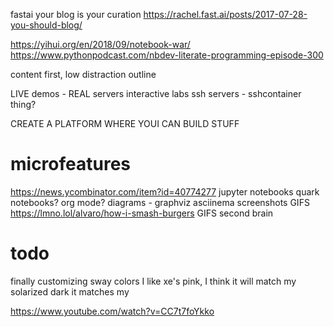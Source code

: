 fastai
your blog is your curation
https://rachel.fast.ai/posts/2017-07-28-you-should-blog/




https://yihui.org/en/2018/09/notebook-war/
https://www.pythonpodcast.com/nbdev-literate-programming-episode-300





content first, low distraction
outline

LIVE demos - REAL servers
interactive labs
ssh servers - sshcontainer thing?

CREATE A PLATFORM WHERE YOUI CAN BUILD STUFF
# microfeatures
https://news.ycombinator.com/item?id=40774277
jupyter notebooks
quark notebooks? org mode?
diagrams - graphviz
asciinema
screenshots
GIFS https://lmno.lol/alvaro/how-i-smash-burgers GIFS
second brain


# todo
finally customizing sway colors
I like xe's pink, I think it will match my solarized dark
it matches my 


https://www.youtube.com/watch?v=CC7t7foYkko